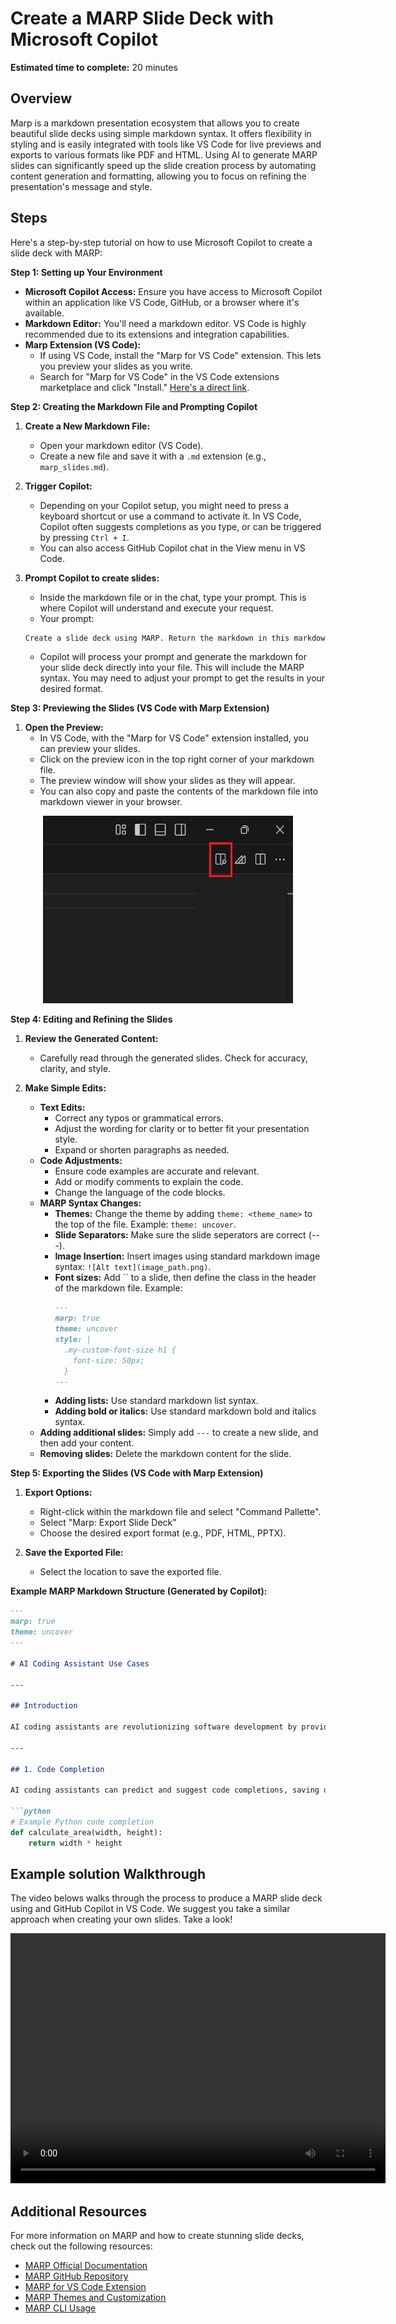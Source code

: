 # Create a MARP Slide Deck with Microsoft Copilot

**Estimated time to complete:** 20 minutes

## Overview
Marp is a markdown presentation ecosystem that allows you to create beautiful slide decks using simple markdown syntax. It offers flexibility in styling and is easily integrated with tools like VS Code for live previews and exports to various formats like PDF and HTML. Using AI to generate MARP slides can significantly speed up the slide creation process by automating content generation and formatting, allowing you to focus on refining the presentation's message and style.

## Steps

Here's a step-by-step tutorial on how to use Microsoft Copilot to create a slide deck with MARP:

**Step 1: Setting up Your Environment**

* **Microsoft Copilot Access:** Ensure you have access to Microsoft Copilot within an application like VS Code, GitHub, or a browser where it's available.
* **Markdown Editor:** You'll need a markdown editor. VS Code is highly recommended due to its extensions and integration capabilities.
* **Marp Extension (VS Code):**
    * If using VS Code, install the "Marp for VS Code" extension. This lets you preview your slides as you write.
    * Search for "Marp for VS Code" in the VS Code extensions marketplace and click "Install." [Here's a direct link](https://marketplace.visualstudio.com/items?itemName=marp-team.marp-vscode).

**Step 2: Creating the Markdown File and Prompting Copilot**

1.  **Create a New Markdown File:**
    * Open your markdown editor (VS Code).
    * Create a new file and save it with a `.md` extension (e.g., `marp_slides.md`).

2.  **Trigger Copilot:**
    * Depending on your Copilot setup, you might need to press a keyboard shortcut or use a command to activate it. In VS Code, Copilot often suggests completions as you type, or can be triggered by pressing `Ctrl + I`.
    * You can also access GitHub Copilot chat in the View menu in VS Code.

3.  **Prompt Copilot to create slides:**
    * Inside the markdown file or in the chat, type your prompt. This is where Copilot will understand and execute your request.
    * Your prompt:

    ```markdown
    Create a slide deck using MARP. Return the markdown in this markdown file. The slides will cover [add topic]. Start with an intro slide, then create a slide for each of the following subtopics: [add list of subtopics]. For each slide: [add additional instructions].
    ```
    * Copilot will process your prompt and generate the markdown for your slide deck directly into your file. This will include the MARP syntax. You may need to adjust your prompt to get the results in your desired format.

**Step 3: Previewing the Slides (VS Code with Marp Extension)**

1.  **Open the Preview:**
    * In VS Code, with the "Marp for VS Code" extension installed, you can preview your slides.
    * Click on the preview icon in the top right corner of your markdown file.
    * The preview window will show your slides as they will appear.
    * You can also copy and paste the contents of the markdown file into markdown viewer in your browser.

<p <img align="center" >
<img src="VSCodePreview.jpg" alt="Preview Icon" width="400" height="300" >
</p

**Step 4: Editing and Refining the Slides**

1.  **Review the Generated Content:**
    * Carefully read through the generated slides. Check for accuracy, clarity, and style.

2.  **Make Simple Edits:**
    * **Text Edits:**
        * Correct any typos or grammatical errors.
        * Adjust the wording for clarity or to better fit your presentation style.
        * Expand or shorten paragraphs as needed.
    * **Code Adjustments:**
        * Ensure code examples are accurate and relevant.
        * Add or modify comments to explain the code.
        * Change the language of the code blocks.
    * **MARP Syntax Changes:**
        * **Themes:** Change the theme by adding `theme: <theme_name>` to the top of the file. Example: `theme: uncover`.
        * **Slide Separators:** Make sure the slide seperators are correct (---).
        * **Image Insertion:** Insert images using standard markdown image syntax: `![Alt text](image_path.png)`.
        * **Font sizes:** Add `` to a slide, then define the class in the header of the markdown file. Example:
            ```markdown
            ---
            marp: true
            theme: uncover
            style: |
              .my-custom-font-size h1 {
                font-size: 50px;
              }
            ---
            ```
        * **Adding lists:** Use standard markdown list syntax.
        * **Adding bold or italics:** Use standard markdown bold and italics syntax.
    * **Adding additional slides:** Simply add `---` to create a new slide, and then add your content.
    * **Removing slides:** Delete the markdown content for the slide.

**Step 5: Exporting the Slides (VS Code with Marp Extension)**

1.  **Export Options:**
    * Right-click within the markdown file and select "Command Pallette".
    * Select "Marp: Export Slide Deck"
    * Choose the desired export format (e.g., PDF, HTML, PPTX).

2.  **Save the Exported File:**
    * Select the location to save the exported file.


**Example MARP Markdown Structure (Generated by Copilot):**

```markdown
---
marp: true
theme: uncover
---

# AI Coding Assistant Use Cases

---

## Introduction

AI coding assistants are revolutionizing software development by providing real-time assistance, code generation, and automation.

---

## 1. Code Completion

AI coding assistants can predict and suggest code completions, saving developers time and reducing errors.

```python
# Example Python code completion
def calculate_area(width, height):
    return width * height
```
## Example solution Walkthrough

The video belows walks through the process to produce a MARP slide deck using and GitHub Copilot in VS Code. We suggest you take a similar approach when creating your own slides. Take a look! 

<p align="center">
  <video width="600" height="400" controls>
    <source src="Create a Slide Deck using MARP with GitHub Copilot.mp4" type="video/mp4">
  </video>
</p>

## Additional Resources

For more information on MARP and how to create stunning slide decks, check out the following resources:

* [MARP Official Documentation](https://marp.app/docs/)
* [MARP GitHub Repository](https://github.com/marp-team/marp)
* [MARP for VS Code Extension](https://marketplace.visualstudio.com/items?itemName=marp-team.marp-vscode)
* [MARP Themes and Customization](https://marp.app/customize)
* [MARP CLI Usage](https://marp.app/cli)